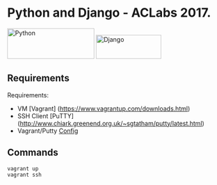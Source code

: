 # Python and Django - ACLabs 2017.

<div><img src="https://www.python.org/static/community_logos/python-logo-master-v3-TM.png" alt="Python" width="200" height="70">
<img src="https://www.djangoproject.com/s/img/logos/django-logo-positive.png" alt="Django" width="150" height="55"></div>

Requirements
------------

Requirements:

* VM [Vagrant] (https://www.vagrantup.com/downloads.html)
* SSH Client [PuTTY] (http://www.chiark.greenend.org.uk/~sgtatham/putty/latest.html)
* Vagrant/Putty [Config](https://github.com/Varying-Vagrant-Vagrants/VVV/wiki/Connect-to-Your-Vagrant-Virtual-Machine-with-PuTTY)

Commands
--------

```bash
vagrant up
vagrant ssh
```
